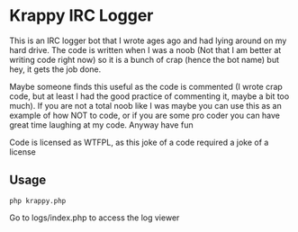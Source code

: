 # Krappy IRC Logger
This is an IRC logger bot that I wrote ages ago and had lying around on my hard drive. The code is written when I was a noob (Not that I am better at writing code right now) so it is a bunch of crap (hence the bot name) but hey, it gets the job done.

Maybe someone finds this useful as the code is commented (I wrote crap code, but at least I had the good practice of commenting it, maybe a bit too much). If you are not a total noob like I was maybe you can use this as an example of how NOT to code, or if you are some pro coder you can have great time laughing at my code. Anyway have fun

Code is licensed as WTFPL, as this joke of a code required a joke of a license

## Usage

    php krappy.php

Go to logs/index.php to access the log viewer
